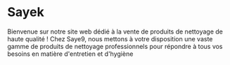# Sayek
Bienvenue sur notre site web dédié à la vente de produits de nettoyage de haute qualité ! Chez Saye9, nous mettons à votre disposition une vaste gamme de produits de nettoyage professionnels pour répondre à tous vos besoins en matière d'entretien et d'hygiène
